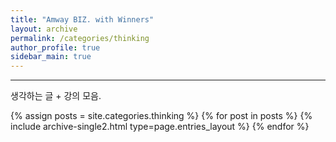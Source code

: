 ```yaml
---
title: "Amway BIZ. with Winners"
layout: archive
permalink: /categories/thinking
author_profile: true
sidebar_main: true
---
```


<!-- 공백이 포함되어 있는 카테고리 이름의 경우 site.categories['a b c'] 이런식으로! -->

***


생각하는 글 + 강의 모음.


{% assign posts = site.categories.thinking %}
{% for post in posts %} {% include archive-single2.html type=page.entries_layout %} {% endfor %}

